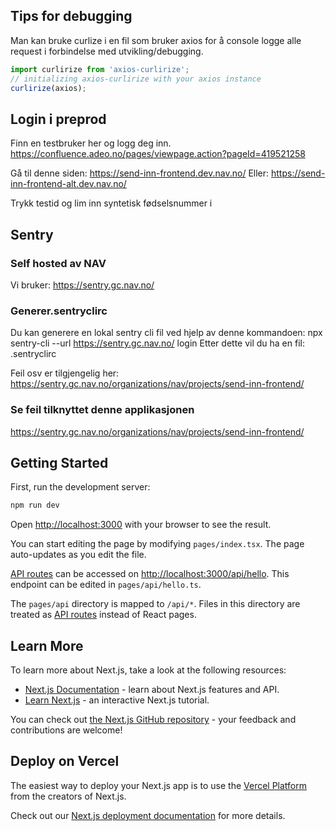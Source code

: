 ## Tips for debugging

Man kan bruke curlize i en fil som bruker axios for å console logge alle request i forbindelse med utvikling/debugging.

```javascript
import curlirize from 'axios-curlirize';
// initializing axios-curlirize with your axios instance
curlirize(axios);
```

## Login i preprod

Finn en testbruker her og logg deg inn.
https://confluence.adeo.no/pages/viewpage.action?pageId=419521258

Gå til denne siden:
https://send-inn-frontend.dev.nav.no/
Eller:
https://send-inn-frontend-alt.dev.nav.no/

Trykk testid og lim inn syntetisk fødselsnummer i

## Sentry

### Self hosted av NAV

Vi bruker: https://sentry.gc.nav.no/

### Generer.sentryclirc

Du kan generere en lokal sentry cli fil ved hjelp av denne kommandoen:
npx sentry-cli --url https://sentry.gc.nav.no/ login
Etter dette vil du ha en fil: .sentryclirc

Feil osv er tilgjengelig her:
https://sentry.gc.nav.no/organizations/nav/projects/send-inn-frontend/

### Se feil tilknyttet denne applikasjonen

https://sentry.gc.nav.no/organizations/nav/projects/send-inn-frontend/

## Getting Started

First, run the development server:

```bash
npm run dev
```

Open [http://localhost:3000](http://localhost:3000) with your browser to see the result.

You can start editing the page by modifying `pages/index.tsx`. The page auto-updates as you edit the file.

[API routes](https://nextjs.org/docs/api-routes/introduction) can be accessed on [http://localhost:3000/api/hello](http://localhost:3000/api/hello). This endpoint can be edited in `pages/api/hello.ts`.

The `pages/api` directory is mapped to `/api/*`. Files in this directory are treated as [API routes](https://nextjs.org/docs/api-routes/introduction) instead of React pages.

## Learn More

To learn more about Next.js, take a look at the following resources:

-   [Next.js Documentation](https://nextjs.org/docs) - learn about Next.js features and API.
-   [Learn Next.js](https://nextjs.org/learn) - an interactive Next.js tutorial.

You can check out [the Next.js GitHub repository](https://github.com/vercel/next.js/) - your feedback and contributions are welcome!

## Deploy on Vercel

The easiest way to deploy your Next.js app is to use the [Vercel Platform](https://vercel.com/new?utm_medium=default-template&filter=next.js&utm_source=create-next-app&utm_campaign=create-next-app-readme) from the creators of Next.js.

Check out our [Next.js deployment documentation](https://nextjs.org/docs/deployment) for more details.
